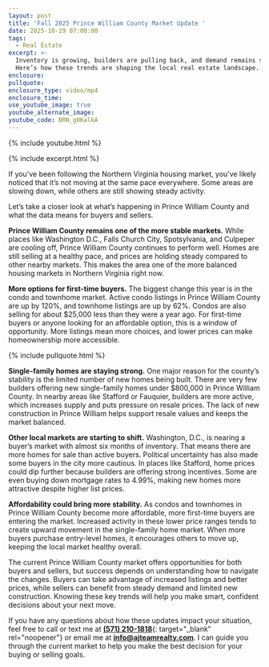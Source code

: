 ```yaml
---
layout: post
title: 'Fall 2025 Prince William County Market Update '
date: 2025-10-29 07:00:00
tags:
  - Real Estate
excerpt: >-
  Inventory is growing, builders are pulling back, and demand remains steady.
  Here’s how these trends are shaping the local real estate landscape.
enclosure:
pullquote:
enclosure_type: video/mp4
enclosure_time:
use_youtube_image: true
youtube_alternate_image:
youtube_code: BRN_g0KalkA
---
```

{% include youtube.html %}

{% include excerpt.html %}

If you’ve been following the Northern Virginia housing market, you’ve likely noticed that it’s not moving at the same pace everywhere. Some areas are slowing down, while others are still showing steady activity.

Let’s take a closer look at what’s happening in Prince William County and what the data means for buyers and sellers.

**Prince William County remains one of the more stable markets.** While places like Washington D.C., Falls Church City, Spotsylvania, and Culpeper are cooling off, Prince William County continues to perform well. Homes are still selling at a healthy pace, and prices are holding steady compared to other nearby markets. This makes the area one of the more balanced housing markets in Northern Virginia right now.

**More options for first-time buyers.** The biggest change this year is in the condo and townhome market. Active condo listings in Prince William County are up by 120%, and townhome listings are up by 62%. Condos are also selling for about $25,000 less than they were a year ago. For first-time buyers or anyone looking for an affordable option, this is a window of opportunity. More listings mean more choices, and lower prices can make homeownership more accessible.

{% include pullquote.html %}

**Single-family homes are staying strong.** One major reason for the county’s stability is the limited number of new homes being built. There are very few builders offering new single-family homes under $800,000 in Prince William County. In nearby areas like Stafford or Fauquier, builders are more active, which increases supply and puts pressure on resale prices. The lack of new construction in Prince William helps support resale values and keeps the market balanced.

**Other local markets are starting to shift.** Washington, D.C., is nearing a buyer’s market with almost six months of inventory. That means there are more homes for sale than active buyers. Political uncertainty has also made some buyers in the city more cautious. In places like Stafford, home prices could dip further because builders are offering strong incentives. Some are even buying down mortgage rates to 4.99%, making new homes more attractive despite higher list prices.

**Affordability could bring more stability.** As condos and townhomes in Prince William County become more affordable, more first-time buyers are entering the market. Increased activity in these lower price ranges tends to create upward movement in the single-family home market. When more buyers purchase entry-level homes, it encourages others to move up, keeping the local market healthy overall.

The current Prince William County market offers opportunities for both buyers and sellers, but success depends on understanding how to navigate the changes. Buyers can take advantage of increased listings and better prices, while sellers can benefit from steady demand and limited new construction. Knowing these key trends will help you make smart, confident decisions about your next move.

If you have any questions about how these updates impact your situation, feel free to call or text me at [**(571) 210-1818**](tel:5712101818){: target="_blank" rel="noopener"} or email me at [**info@ajteamrealty.com**](mailto:info@ajteamrealty.com). I can guide you through the current market to help you make the best decision for your buying or selling goals.
